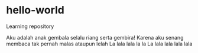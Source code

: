 # hello-world
Learning repository

Aku adalah anak gembala selalu riang serta gembira!
Karena aku senang membaca tak pernah malas ataupun lelah
La lala lala la la
La lala lala lala lala
